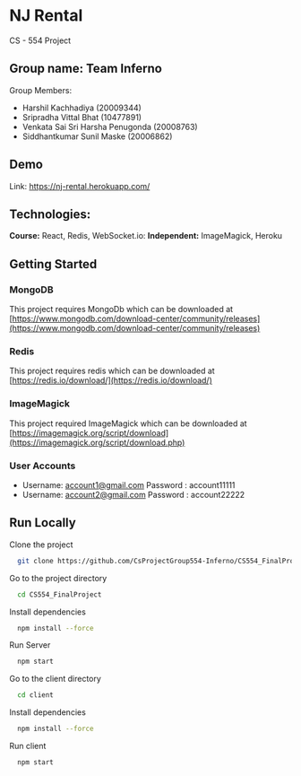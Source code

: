 
# NJ Rental
CS - 554 Project 

## Group name: Team Inferno
Group Members: 
- Harshil Kachhadiya (20009344)
- Sripradha Vittal Bhat (10477891)
- Venkata Sai Sri Harsha Penugonda (20008763)
- Siddhantkumar Sunil Maske (20006862)

## Demo
Link: https://nj-rental.herokuapp.com/


## Technologies: 
**Course:** React, Redis, WebSocket.io:
**Independent:** ImageMagick, Heroku

## Getting Started 
### MongoDB 
This project requires MongoDb which can be downloaded at [https://www.mongodb.com/download-center/community/releases](https://www.mongodb.com/download-center/community/releases)

### Redis
This project requires redis which can be downloaded at  [https://redis.io/download/](https://redis.io/download/)

### ImageMagick
This project required ImageMagick which can be downloaded at [https://imagemagick.org/script/download](https://imagemagick.org/script/download.php)

### User Accounts
- Username: account1@gmail.com Password : account11111
- Username: account2@gmail.com Password : account22222

## Run Locally

Clone the project

```bash
  git clone https://github.com/CsProjectGroup554-Inferno/CS554_FinalProject
```

Go to the project directory

```bash
  cd CS554_FinalProject
```

Install dependencies

```bash
  npm install --force
```

Run Server

```bash
  npm start
```

Go to the client directory

```bash
  cd client
```

Install dependencies

```bash
  npm install --force
```

Run client

```bash
  npm start
```



